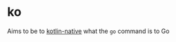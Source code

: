 # ko

Aims to be to [kotlin-native](https://github.com/JetBrains/kotlin-native) what the `go` command is to Go
